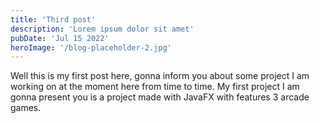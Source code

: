 ```yaml
---
title: 'Third post'
description: 'Lorem ipsum dolor sit amet'
pubDate: 'Jul 15 2022'
heroImage: '/blog-placeholder-2.jpg'
---
```


Well this is my first post here, gonna inform you about some project I am working on at the moment here from time to time. My first project I am gonna present you is a project made with JavaFX with features 3 arcade games.
